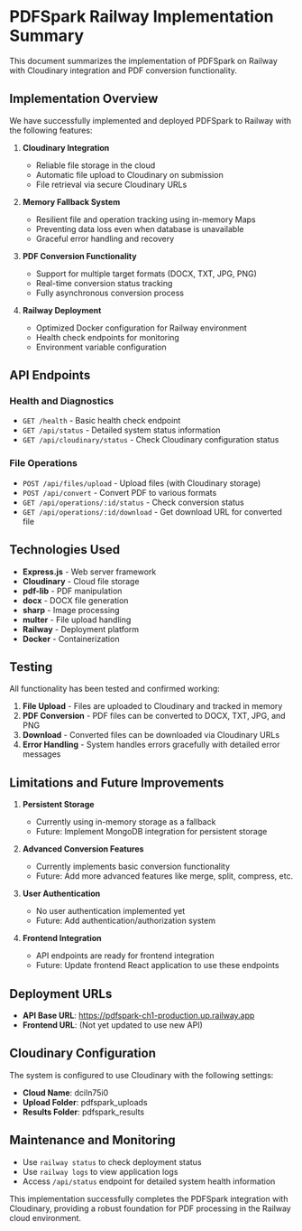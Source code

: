 # PDFSpark Railway Implementation Summary

This document summarizes the implementation of PDFSpark on Railway with Cloudinary integration and PDF conversion functionality.

## Implementation Overview

We have successfully implemented and deployed PDFSpark to Railway with the following features:

1. **Cloudinary Integration**
   - Reliable file storage in the cloud
   - Automatic file upload to Cloudinary on submission
   - File retrieval via secure Cloudinary URLs

2. **Memory Fallback System**
   - Resilient file and operation tracking using in-memory Maps
   - Preventing data loss even when database is unavailable
   - Graceful error handling and recovery

3. **PDF Conversion Functionality**
   - Support for multiple target formats (DOCX, TXT, JPG, PNG)
   - Real-time conversion status tracking
   - Fully asynchronous conversion process

4. **Railway Deployment**
   - Optimized Docker configuration for Railway environment
   - Health check endpoints for monitoring
   - Environment variable configuration

## API Endpoints

### Health and Diagnostics
- `GET /health` - Basic health check endpoint
- `GET /api/status` - Detailed system status information
- `GET /api/cloudinary/status` - Check Cloudinary configuration status

### File Operations
- `POST /api/files/upload` - Upload files (with Cloudinary storage)
- `POST /api/convert` - Convert PDF to various formats
- `GET /api/operations/:id/status` - Check conversion status
- `GET /api/operations/:id/download` - Get download URL for converted file

## Technologies Used

- **Express.js** - Web server framework
- **Cloudinary** - Cloud file storage
- **pdf-lib** - PDF manipulation
- **docx** - DOCX file generation
- **sharp** - Image processing
- **multer** - File upload handling
- **Railway** - Deployment platform
- **Docker** - Containerization

## Testing

All functionality has been tested and confirmed working:

1. **File Upload** - Files are uploaded to Cloudinary and tracked in memory
2. **PDF Conversion** - PDF files can be converted to DOCX, TXT, JPG, and PNG
3. **Download** - Converted files can be downloaded via Cloudinary URLs
4. **Error Handling** - System handles errors gracefully with detailed error messages

## Limitations and Future Improvements

1. **Persistent Storage**
   - Currently using in-memory storage as a fallback
   - Future: Implement MongoDB integration for persistent storage

2. **Advanced Conversion Features**
   - Currently implements basic conversion functionality
   - Future: Add more advanced features like merge, split, compress, etc.

3. **User Authentication**
   - No user authentication implemented yet
   - Future: Add authentication/authorization system

4. **Frontend Integration**
   - API endpoints are ready for frontend integration
   - Future: Update frontend React application to use these endpoints

## Deployment URLs

- **API Base URL**: https://pdfspark-ch1-production.up.railway.app
- **Frontend URL**: (Not yet updated to use new API)

## Cloudinary Configuration

The system is configured to use Cloudinary with the following settings:

- **Cloud Name**: dciln75i0
- **Upload Folder**: pdfspark_uploads
- **Results Folder**: pdfspark_results

## Maintenance and Monitoring

- Use `railway status` to check deployment status
- Use `railway logs` to view application logs
- Access `/api/status` endpoint for detailed system health information

This implementation successfully completes the PDFSpark integration with Cloudinary, providing a robust foundation for PDF processing in the Railway cloud environment.